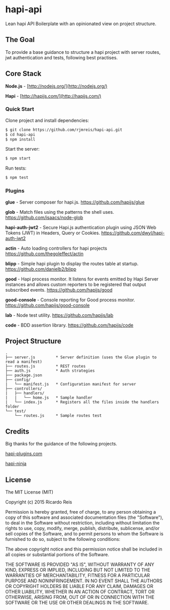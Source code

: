 # hapi-api
Lean hapi API Boilerplate with an opinionated view on project structure.

## The Goal
To provide a base guidance to structure a hapi project with server routes, jwt authentication and tests, following best practises.

## Core Stack

**Node.js** - [http://nodejs.org/](http://nodejs.org/)

**Hapi** - [http://hapijs.com/](http://hapijs.com/)

### Quick Start

Clone project and install dependencies:
```bash
$ git clone https://github.com/rjmreis/hapi-api.git
$ cd hapi-api
$ npm install
```

Start the server:
```bash
$ npm start
```

Run tests:
```bash
$ npm test
```

### Plugins

**glue** - Server composer for hapi.js.
https://github.com/hapijs/glue

**glob** - Match files using the patterns the shell uses.
https://github.com/isaacs/node-glob

**hapi-auth-jwt2** - Secure Hapi.js authentication plugin using JSON Web Tokens (JWT) in Headers, Query or Cookies.
https://github.com/dwyl/hapi-auth-jwt2

**actin** - Auto loading controllers for hapi projects
https://github.com/thegoleffect/actin

**blipp** - Simple hapi plugin to display the routes table at startup.
https://github.com/danielb2/blipp

**good** - Hapi process monitor. It listens for events emitted by Hapi Server instances and allows custom reporters to be registered that output subscribed events.
https://github.com/hapijs/good

**good-console** - Console reporting for Good process monitor.
https://github.com/hapijs/good-console

**lab** - Node test utility.
https://github.com/hapijs/lab

**code** - BDD assertion library.
https://github.com/hapijs/code

## Project Structure
```
.
├── server.js         * Server definition (uses the Glue plugin to read a manifest)
├── routes.js         * REST routes
├── auth.js           * Auth strategies
├── package.json
├── config/
|   └── manifest.js   * Configuration manifest for server
├── controllers/
|   ├── handlers/
|   |   └── home.js   * Sample handler
|   └── index.js      * Registers all the files inside the handlers folder
└── test/
    └── routes.js     * Sample routes test
```

## Credits
Big thanks for the guidance of the following projects.

[hapi-plugins.com](https://github.com/hapijs-edge/hapi-plugins.com)

[hapi-ninja](https://github.com/poeticninja/hapi-ninja)

## License
The MIT License (MIT)

Copyright (c) 2015 Ricardo Reis

Permission is hereby granted, free of charge, to any person obtaining a copy
of this software and associated documentation files (the "Software"), to deal
in the Software without restriction, including without limitation the rights
to use, copy, modify, merge, publish, distribute, sublicense, and/or sell
copies of the Software, and to permit persons to whom the Software is
furnished to do so, subject to the following conditions:

The above copyright notice and this permission notice shall be included in all
copies or substantial portions of the Software.

THE SOFTWARE IS PROVIDED "AS IS", WITHOUT WARRANTY OF ANY KIND, EXPRESS OR
IMPLIED, INCLUDING BUT NOT LIMITED TO THE WARRANTIES OF MERCHANTABILITY,
FITNESS FOR A PARTICULAR PURPOSE AND NONINFRINGEMENT. IN NO EVENT SHALL THE
AUTHORS OR COPYRIGHT HOLDERS BE LIABLE FOR ANY CLAIM, DAMAGES OR OTHER
LIABILITY, WHETHER IN AN ACTION OF CONTRACT, TORT OR OTHERWISE, ARISING FROM,
OUT OF OR IN CONNECTION WITH THE SOFTWARE OR THE USE OR OTHER DEALINGS IN THE
SOFTWARE.